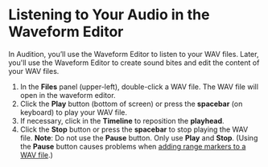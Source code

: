 # Listening to Your Audio in the Waveform Editor

In Audition, you’ll use the Waveform Editor to listen to your WAV files. Later, you'll use the Waveform Editor to create sound bites and edit the content of your WAV files.

1. In the **Files** panel \(upper-left\), double-click a WAV file. The WAV file will open in the waveform editor. 
2. Click the **Play** button \(bottom of screen\) or press the **spacebar** \(on keyboard\) to play your WAV file.
3. If necessary, click in the **Timeline** to reposition the **playhead**.
4. Click the **Stop** button or press the **spacebar** to stop playing the WAV file. **Note**: Do not use the **Pause** button. Only use **Play** and **Stop**. \(Using the **Pause** button causes problems when [adding range markers to a WAV file](/listening-and-logging/adding-range-markers-to-wav-file.md).\) 




